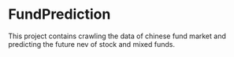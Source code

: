 # FundPrediction
This project contains crawling the data of chinese fund market and predicting the future nev of stock and mixed funds. 
